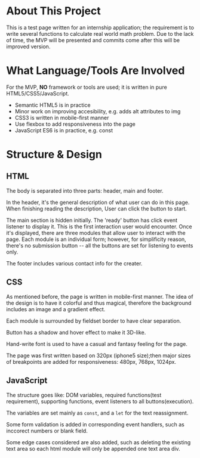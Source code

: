 # About This Project
This is a test page written for an internship application; the requirement is to write several functions to calculate real world math problem. Due to the lack of time, the MVP will be presented and commits come after this will be improved version.
# What Language/Tools Are Involved
For the MVP, **NO** framework or tools are used; it is written in pure HTML5/CSS5/JavaScript. 
* Semantic HTML5 is in practice
* Minor work on improving accesibility, e.g. adds alt attributes to img
* CSS3 is written in mobile-first manner
* Use flexbox to add responsiveness into the page
* JavaScript ES6 is in practice, e.g. const
# Structure & Design
## HTML
The body is separated into three parts: header, main and footer. 

In the header, it's the general description of what user can do in this page. When finishing reading the description, User can click the button to start.

The main section is hidden initially. The 'ready' button has click event listener to display it. This is the first interaction user would encounter. Once it's displayed, there are three modules that allow user to interact with the page. Each module is an individual form; however, for simplificity reason, there's no submission button -- all the buttons are set for listening to events only.

The footer includes various contact info for the creater.

## CSS
As mentioned before, the page is written in mobile-first manner. The idea of the design is to have it colorful and thus magical, therefore the background includes an image and a gradient effect.

Each module is surrounded by fieldset border to have clear separation. 

Button has a shadow and hover effect to make it 3D-like.

Hand-write font is used to have a casual and fantasy feeling for the page.

The page was first written based on 320px (iphone5 size);then major sizes of breakpoints are added for responsiveness: 480px, 768px, 1024px.
## JavaScript
The structure goes like: DOM variables, required functions(test requirement), supporting functions, event listeners to all buttons(execution).

The variables are set mainly as `const`, and a `let` for the text reassignment.

Some form validation is added in corresponding event handlers, such as inccorect numbers or blank field. 

Some edge cases considered are also added, such as deleting the existing text area so each html module will only be appended one text area div.
